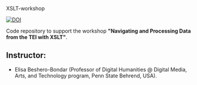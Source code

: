 XSLT-workshop

[![DOI](https://zenodo.org/badge/DOI/10.5281/zenodo.13957488.svg)](https://doi.org/10.5281/zenodo.13957488)

Code repository to support the workshop **"Navigating and Processing Data from the TEI with XSLT"**. 

## Instructor:
* Elisa Beshero-Bondar (Professor of Digital Humanities @ Digital Media, Arts, and Technology program, Penn State Behrend, USA).



